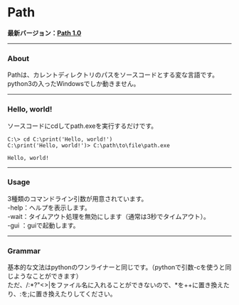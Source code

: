 # Path
**最新バージョン：[Path 1.0](https://github.com/RJ45K/path/releases/tag/v1.0)**
***
### About
Pathは、カレントディレクトリのパスをソースコードとする変な言語です。  
python3の入ったWindowsでしか動きません。
***
### Hello, world!
ソースコードにcdしてpath.exeを実行するだけです。
```
C:\> cd C:\print('Hello, world!')
C:\print('Hello, world!')> C:\path\to\file\path.exe

Hello, world!
```
***
### Usage  
3種類のコマンドライン引数が用意されています。  
\-help：ヘルプを表示します。  
\-wait：タイムアウト処理を無効にします（通常は3秒でタイムアウト）。  
\-gui ：guiで起動します。
***
### Grammar
基本的な文法はpythonのワンライナーと同じです。（pythonで引数-cを使うと同じようなことができます）  
ただ、\/:*?"<>|をファイル名に入れることができないので、*を++に置き換えたり、:を;に置き換えたりしてください。
